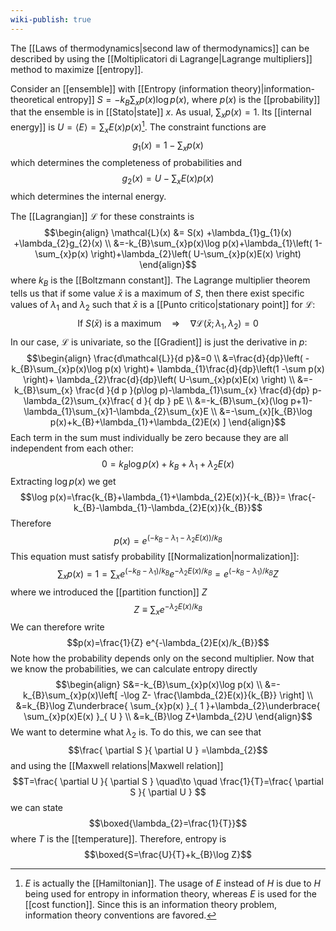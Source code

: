 ```yaml
---
wiki-publish: true
---
```

The [[Laws of thermodynamics|second law of thermodynamics]] can be described by using the [[Moltiplicatori di Lagrange|Lagrange multipliers]] method to maximize [[entropy]].

Consider an [[ensemble]] with [[Entropy (information theory)|information-theoretical entropy]] $S=-k_{B}\sum_{x}p(x)\log p(x)$, where $p(x)$ is the [[probability]] that the ensemble is in [[Stato|state]] $x$. As usual, $\sum_{x}p(x)=1$. Its [[internal energy]] is $U=\langle E \rangle =\sum_{x}E(x)p(x)$[^1]. The constraint functions are
$$g_{1}(x)=1-\sum_{x}p(x)$$
which determines the completeness of probabilities and
$$g_{2}(x)=U-\sum_{x}E(x)p(x)$$
which determines the internal energy.

The [[Lagrangian]] $\mathcal{L}$ for these constraints is
$$\begin{align}
\mathcal{L}(x) &= S(x) +\lambda_{1}g_{1}(x) +\lambda_{2}g_{2}(x) \\
&=-k_{B}\sum_{x}p(x)\log p(x)+\lambda_{1}\left( 1-\sum_{x}p(x) \right)+\lambda_{2}\left( U-\sum_{x}p(x)E(x) \right)
\end{align}$$
where $k_{B}$ is the [[Boltzmann constant]]. The Lagrange multiplier theorem tells us that if some value $\bar{x}$ is a maximum of $S$, then there exist specific values of $\lambda_{1}$ and $\lambda_{2}$ such that $\bar{x}$ is a [[Punto critico|stationary point]] for $\mathcal{L}$:
$$\text{If }S(\bar{x})\text{ is a maximum}\quad\Rightarrow \quad \nabla \mathcal{L}(\bar{x};\lambda_{1},\lambda_{2})=0$$
In our case, $\mathcal{L}$ is univariate, so the [[Gradient]] is just the derivative in $p$:
$$\begin{align}
\frac{d\mathcal{L}}{d p}&=0 \\
&=\frac{d}{dp}\left( -k_{B}\sum_{x}p(x)\log p(x) \right)+ \lambda_{1}\frac{d}{dp}\left(1 -\sum p(x) \right)+ \lambda_{2}\frac{d}{dp}\left( U-\sum_{x}p(x)E(x) \right) \\
&=-k_{B}\sum_{x} \frac{d }{d p }(p\log p)-\lambda_{1}\sum_{x} \frac{d}{dp} p-\lambda_{2}\sum_{x}\frac{ d }{ dp } pE \\
&=-k_{B}\sum_{x}(\log p+1)-\lambda_{1}\sum_{x}1-\lambda_{2}\sum_{x}E \\
&=-\sum_{x}[k_{B}\log p(x)+k_{B}+\lambda_{1}+\lambda_{2}E(x) ]
\end{align}$$
Each term in the sum must individually be zero because they are all independent from each other:
$$0=k_{B}\log p(x)+k_{B}+\lambda_{1}+\lambda_{2}E(x)$$
Extracting $\log p(x)$ we get
$$\log p(x)=\frac{k_{B}+\lambda_{1}+\lambda_{2}E(x)}{-k_{B}}= \frac{-k_{B}-\lambda_{1}-\lambda_{2}E(x)}{k_{B}}$$
Therefore
$$p(x)=e^{(-k_{B}-\lambda_{1}-\lambda_{2}E(x))/k_{B}}$$
This equation must satisfy probability [[Normalization|normalization]]:
$$\sum_{x}p(x)=1=\sum_{x}e^{(-k_{B}-\lambda_{1})/k_{B}}e^{-\lambda_{2}E(x)/k_{B}}=e^{(-k_{B}-\lambda_{1})/k_{B}}Z$$
where we introduced the [[partition function]] $Z$
$$Z\equiv\sum_{x}e^{-\lambda_{2}E(x)/k_{B}}$$
We can therefore write
$$p(x)=\frac{1}{Z} e^{-\lambda_{2}E(x)/k_{B}}$$
Note how the probability depends only on the second multiplier. Now that we know the probabilities, we can calculate entropy directly
$$\begin{align}
S&=-k_{B}\sum_{x}p(x)\log p(x) \\
&=-k_{B}\sum_{x}p(x)\left[ -\log Z- \frac{\lambda_{2}E(x)}{k_{B}} \right] \\
&=k_{B}\log Z\underbrace{ \sum_{x}p(x) }_{ 1 }+\lambda_{2}\underbrace{ \sum_{x}p(x)E(x) }_{ U } \\
&=k_{B}\log Z+\lambda_{2}U
\end{align}$$
We want to determine what $\lambda_{2}$ is. To do this, we can see that
$$\frac{ \partial S }{ \partial U } =\lambda_{2}$$
and using the [[Maxwell relations|Maxwell relation]]
$$T=\frac{ \partial U }{ \partial S } \quad\to \quad \frac{1}{T}=\frac{ \partial S }{ \partial U } $$
we can state
$$\boxed{\lambda_{2}=\frac{1}{T}}$$
where $T$ is the [[temperature]]. Therefore, entropy is
$$\boxed{S=\frac{U}{T}+k_{B}\log Z}$$

[^1]: $E$ is actually the [[Hamiltonian]]. The usage of $E$ instead of $H$ is due to $H$ being used for entropy in information theory, whereas $E$ is used for the [[cost function]]. Since this is an information theory problem, information theory conventions are favored.